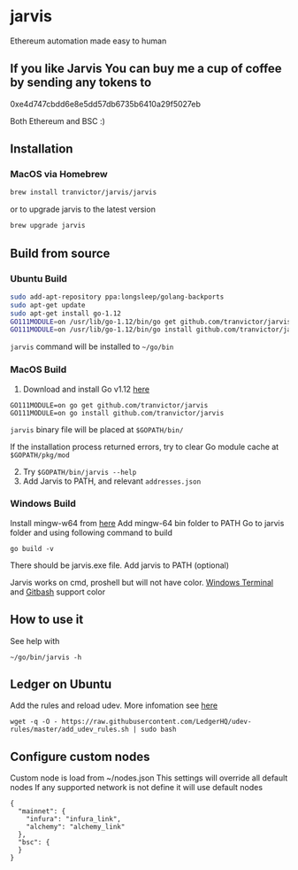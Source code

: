 # jarvis

Ethereum automation made easy to human

## If you like Jarvis You can buy me a cup of coffee by sending any tokens to

0xe4d747cbdd6e8e5dd57db6735b6410a29f5027eb

Both Ethereum and BSC :)

## Installation

### MacOS via Homebrew

```bash
brew install tranvictor/jarvis/jarvis
```

or to upgrade jarvis to the latest version

```bash
brew upgrade jarvis
```

## Build from source

### Ubuntu Build

```bash
sudo add-apt-repository ppa:longsleep/golang-backports
sudo apt-get update
sudo apt-get install go-1.12
GO111MODULE=on /usr/lib/go-1.12/bin/go get github.com/tranvictor/jarvis@v0.0.1
GO111MODULE=on /usr/lib/go-1.12/bin/go install github.com/tranvictor/jarvis
```

`jarvis` command will be installed to `~/go/bin`

### MacOS Build

1. Download and install Go v1.12 [here](https://golang.org/dl/)

```
GO111MODULE=on go get github.com/tranvictor/jarvis
GO111MODULE=on go install github.com/tranvictor/jarvis
```

`jarvis` binary file will be placed at `$GOPATH/bin/`

If the installation process returned errors, try to clear Go module cache at `$GOPATH/pkg/mod`

2. Try `$GOPATH/bin/jarvis --help`
3. Add Jarvis to PATH, and relevant `addresses.json`

### Windows Build

Install mingw-w64 from [here](https://sourceforge.net/projects/mingw-w64/files/Toolchains%20targetting%20Win32/Personal%20Builds/mingw-builds/installer/mingw-w64-install.exe/download)
Add mingw-64 bin folder to PATH
Go to jarvis folder and using following command to build

```
go build -v
```

There should be jarvis.exe file. Add jarvis to PATH (optional)

Jarvis works on cmd, proshell but will not have color.
[Windows Terminal](https://www.microsoft.com/en-us/p/windows-terminal-preview/9n0dx20hk701?activetab=pivot:overviewtab) and [Gitbash](https://gitforwindows.org/) support color

## How to use it

See help with

```
~/go/bin/jarvis -h
```

## Ledger on Ubuntu

Add the rules and reload udev. More infomation see [here](https://support.ledger.com/hc/en-us/articles/115005165269-Fix-connection-issues)

```
wget -q -O - https://raw.githubusercontent.com/LedgerHQ/udev-rules/master/add_udev_rules.sh | sudo bash
```

## Configure custom nodes

Custom node is load from ~/nodes.json
This settings will override all default nodes
If any supported network is not define it will use default nodes

```
{
  "mainnet": {
    "infura": "infura_link",
    "alchemy": "alchemy_link"
  },
  "bsc": {
  }
}
```
